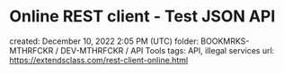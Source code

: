# Online REST client - Test JSON API

created: December 10, 2022 2:05 PM (UTC)
folder: BOOKMRKS-MTHRFCKR / DEV-MTHRFCKR / API Tools
tags: API, illegal services
url: https://extendsclass.com/rest-client-online.html